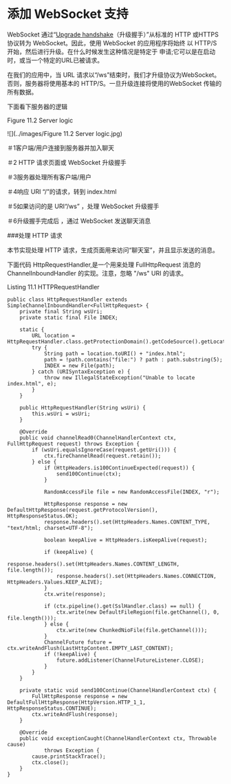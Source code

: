 添加 WebSocket 支持
====

WebSocket 通过“[Upgrade handshake](https://developer.mozilla.org/en-US/docs/HTTP/Protocol_upgrade_mechanism)（升级握手）”从标准的 HTTP 或HTTPS 协议转为 WebSocket。因此，使用 WebSocket 的应用程序将始终
以 HTTP/S 开始，然后进行升级。在什么时候发生这种情况是特定于
申请;它可以是在启动时，或当一个特定的URL已被请求。

在我们的应用中，当 URL 请求以“/ws”结束时，我们才升级协议为WebSocket。否则，服务器将使用基本的 HTTP/S。一旦升级连接将使用的WebSocket 传输的所有数据。

下面看下服务器的逻辑

Figure 11.2 Server logic

![](../images/Figure 11.2 Server logic.jpg)

＃1客户端/用户连接到服务器并加入聊天

＃2 HTTP 请求页面或 WebSocket 升级握手

＃3服务器处理所有客户端/用户

＃4响应 URI “/”的请求，转到 index.html

＃5如果访问的是 URI“/ws” ，处理 WebSocket 升级握手

＃6升级握手完成后 ，通过 WebSocket 发送聊天消息

###处理 HTTP 请求

本节实现处理 HTTP 请求，生成页面用来访问“聊天室”，并且显示发送的消息。

下面代码 HttpRequestHandler,是一个用来处理 FullHttpRequest 消息的 ChannelInboundHandler 的实现。注意，忽略 "/ws"
URI 的请求。

Listing 11.1 HTTPRequestHandler

	public class HttpRequestHandler extends SimpleChannelInboundHandler<FullHttpRequest> {
	    private final String wsUri;
	    private static final File INDEX;
	
	    static {
	        URL location = HttpRequestHandler.class.getProtectionDomain().getCodeSource().getLocation();
	        try {
	            String path = location.toURI() + "index.html";
	            path = !path.contains("file:") ? path : path.substring(5);
	            INDEX = new File(path);
	        } catch (URISyntaxException e) {
	            throw new IllegalStateException("Unable to locate index.html", e);
	        }
	    }
	
	    public HttpRequestHandler(String wsUri) {
	        this.wsUri = wsUri;
	    }
	
	    @Override
	    public void channelRead0(ChannelHandlerContext ctx, FullHttpRequest request) throws Exception {
	        if (wsUri.equalsIgnoreCase(request.getUri())) {
	            ctx.fireChannelRead(request.retain());
	        } else {
	            if (HttpHeaders.is100ContinueExpected(request)) {
	                send100Continue(ctx);
	            }
	
	            RandomAccessFile file = new RandomAccessFile(INDEX, "r");
	
	            HttpResponse response = new DefaultHttpResponse(request.getProtocolVersion(), HttpResponseStatus.OK);
	            response.headers().set(HttpHeaders.Names.CONTENT_TYPE, "text/html; charset=UTF-8");
	
	            boolean keepAlive = HttpHeaders.isKeepAlive(request);
	
	            if (keepAlive) {
	                response.headers().set(HttpHeaders.Names.CONTENT_LENGTH, file.length());
	                response.headers().set(HttpHeaders.Names.CONNECTION, HttpHeaders.Values.KEEP_ALIVE);
	            }
	            ctx.write(response);
	
	            if (ctx.pipeline().get(SslHandler.class) == null) {
	                ctx.write(new DefaultFileRegion(file.getChannel(), 0, file.length()));
	            } else {
	                ctx.write(new ChunkedNioFile(file.getChannel()));
	            }
	            ChannelFuture future = ctx.writeAndFlush(LastHttpContent.EMPTY_LAST_CONTENT);
	            if (!keepAlive) {
	                future.addListener(ChannelFutureListener.CLOSE);
	            }
	        }
	    }
	
	    private static void send100Continue(ChannelHandlerContext ctx) {
	        FullHttpResponse response = new DefaultFullHttpResponse(HttpVersion.HTTP_1_1, HttpResponseStatus.CONTINUE);
	        ctx.writeAndFlush(response);
	    }
	
	    @Override
	    public void exceptionCaught(ChannelHandlerContext ctx, Throwable cause)
	            throws Exception {
	        cause.printStackTrace();
	        ctx.close();
	    }
	}
